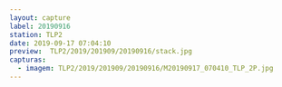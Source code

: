 ```yaml
---
layout: capture
label: 20190916
station: TLP2
date: 2019-09-17 07:04:10
preview:  TLP2/2019/201909/20190916/stack.jpg
capturas:
  - imagem: TLP2/2019/201909/20190916/M20190917_070410_TLP_2P.jpg
---
```

